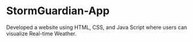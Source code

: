 # StormGuardian-App
Developed a website using HTML, CSS, and Java Script where users can visualize Real-time Weather.




    
